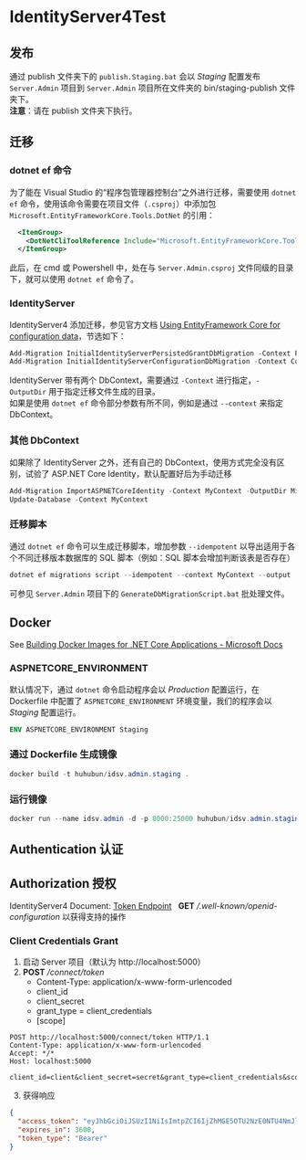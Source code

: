 # IdentityServer4Test

## 发布
通过 publish 文件夹下的 `publish.Staging.bat` 会以 *Staging* 配置发布 `Server.Admin` 项目到 `Server.Admin` 项目所在文件夹的 bin/staging-publish 文件夹下。  
**注意**：请在 publish 文件夹下执行。

## 迁移
### dotnet ef 命令
为了能在 Visual Studio 的“程序包管理器控制台”之外进行迁移，需要使用 `dotnet ef` 命令，使用该命令需要在项目文件（`.csproj`）中添加包 `Microsoft.EntityFrameworkCore.Tools.DotNet` 的引用：
```xml
  <ItemGroup>
    <DotNetCliToolReference Include="Microsoft.EntityFrameworkCore.Tools.DotNet" Version="1.0.1" />
  </ItemGroup>
```
此后，在 cmd 或 Powershell 中，处在与 `Server.Admin.csproj` 文件同级的目录下，就可以使用 `dotnet ef` 命令了。

### IdentityServer
IdentityServer4 添加迁移，参见官方文档 [Using EntityFramework Core for configuration data](https://identityserver4.readthedocs.io/en/release/quickstarts/8_entity_framework.html)，节选如下：
```powershell
Add-Migration InitialIdentityServerPersistedGrantDbMigration -Context PersistedGrantDbContext -OutputDir Migrations/IdentityServer/PersistedGrantDb
Add-Migration InitialIdentityServerConfigurationDbMigration -Context ConfigurationDbContext -OutputDir Migrations/IdentityServer/ConfigurationDb
```
IdentityServer 带有两个 DbContext，需要通过 `-Context` 进行指定，`-OutputDir` 用于指定迁移文件生成的目录。  
如果是使用 `dotnet ef` 命令部分参数有所不同，例如是通过 `--context` 来指定 DbContext。

### 其他 DbContext
如果除了 IdentityServer 之外，还有自己的 DbContext，使用方式完全没有区别，试验了 ASP.NET Core Identity，默认配置好后为手动迁移
```powershell
Add-Migration ImportASPNETCoreIdentity -Context MyContext -OutputDir Migrations/MyContextEntity
Update-Database -Context MyContext
```

### 迁移脚本
通过 `dotnet ef` 命令可以生成迁移脚本，增加参数 `--idempotent` 以导出适用于各个不同迁移版本数据库的 SQL 脚本（例如：SQL 脚本会增加判断该表是否存在）
```powershell
dotnet ef migrations script --idempotent --context MyContext --output ./DbScripts/DbScript.sql
```
可参见 `Server.Admin` 项目下的 `GenerateDbMigrationScript.bat` 批处理文件。

## Docker
See [Building Docker Images for .NET Core Applications - Microsoft Docs](https://docs.microsoft.com/zh-cn/dotnet/articles/core/docker/building-net-docker-images)

### ASPNETCORE_ENVIRONMENT
默认情况下，通过 `dotnet` 命令启动程序会以 *Production* 配置运行，在 Dockerfile 中配置了 `ASPNETCORE_ENVIRONMENT` 环境变量，我们的程序会以 *Staging* 配置运行。
```Dockerfile
ENV ASPNETCORE_ENVIRONMENT Staging
```

### 通过 Dockerfile 生成镜像
```powershell
docker build -t huhubun/idsv.admin.staging .
```

### 运行镜像
```powershell
docker run --name idsv.admin -d -p 8000:25000 huhubun/idsv.admin.staging
```

## Authentication 认证

## Authorization 授权
IdentityServer4 Document: [Token Endpoint](https://identityserver4.readthedocs.io/en/release/endpoints/token.html)  
**GET** */.well-known/openid-configuration* 以获得支持的操作  

### Client Credentials Grant
1. 启动 Server 项目（默认为 http://localhost:5000）
2. **POST** */connect/token* 
   * Content-Type: application/x-www-form-urlencoded
   * client_id
   * client_secret
   * grant_type = client_credentials
   * [scope]
```
POST http://localhost:5000/connect/token HTTP/1.1
Content-Type: application/x-www-form-urlencoded
Accept: */*
Host: localhost:5000

client_id=client&client_secret=secret&grant_type=client_credentials&scope=api1
```
3. 获得响应
```json
{
  "access_token": "eyJhbGciOiJSUzI1NiIsImtpZCI6IjZhMGE5OTU2NzE0NTU4NmJlMzI3YjVkNWNhN2MwMWUxIiwidHlwIjoiSldUIn0.eyJuYmYiOjE0OTMyMTc5ODQsImV4cCI6MTQ5MzIyMTU4NCwiaXNzIjoiaHR0cDovL2xvY2FsaG9zdDo1MDAwIiwiYXVkIjpbImh0dHA6Ly9sb2NhbGhvc3Q6NTAwMC9yZXNvdXJjZXMiLCJhcGkxIl0sImNsaWVudF9pZCI6ImNsaWVudCIsInNjb3BlIjpbImFwaTEiXX0.mm1U4E633tEfuxYZrC-MKg-XYIqJHeKWRRV5TbBlGnwK6pPmgmPbjzG4LCwpOQEhTHi_sYJwrBOM-2b2JM49VwO82ZOlKivyTLj4JuiuK4tcg71w4-QJod4vVgp6CE2T99sRWQen7utuxAyh56JW2GpwnmYZhvwT957BXcxdVzvW9Cq66bjMZErwPKQIK0stG0DqgeuTATCn3-vm0oGp_KJVDqGvPZruayjgHoG4XCRm15ds69gAtvMhMpXDtN_WMgZvA5xZLltz8ercZw7CAtBOvenqLY2kly05KU8fsQmN1EYueaNP9oxNyPB3FRVv8l2ZH4f9FNpjgsVZLHwGaA",
  "expires_in": 3600,
  "token_type": "Bearer"
}
```

